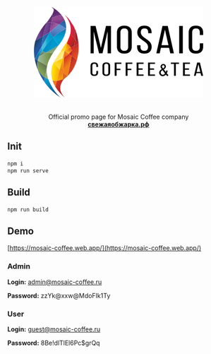 <div align="center">
  <img alt="Mosaic Coffee" src="https://github.com/digikid/mosaic-coffee/raw/main/logo.png" />
  <br><br>
  <p>Official promo page for Mosaic Coffee company<br><b><a href="https://свежаяобжарка.рф/">свежаяобжарка.рф</a></b></p>
</div>

## Init
```
npm i
npm run serve
```

## Build
```
npm run build
```

## Demo

[https://mosaic-coffee.web.app/](https://mosaic-coffee.web.app/)

### Admin

**Login:**
admin@mosaic-coffee.ru

**Password:**
zzYk@xxw@MdoFIk1Ty

### User

**Login:**
guest@mosaic-coffee.ru

**Password:**
8Be!dlTlEl6Pc$grQq
